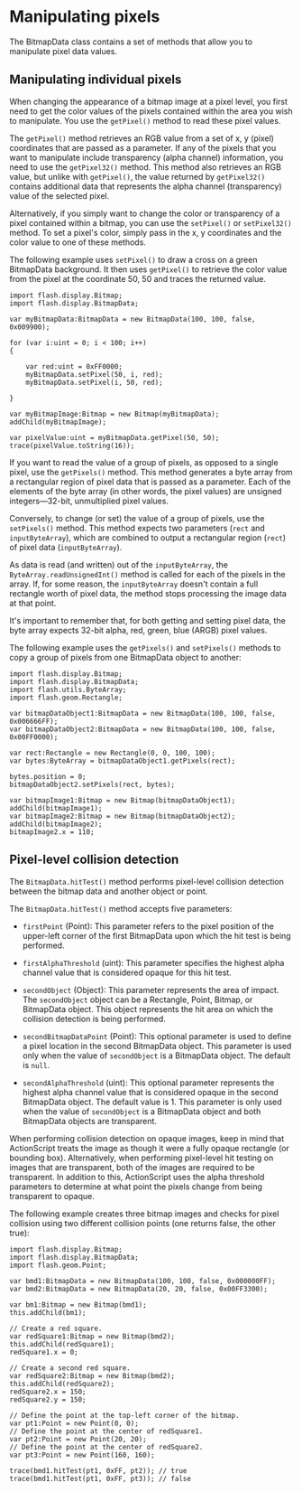 # Manipulating pixels

The BitmapData class contains a set of methods that allow you to manipulate
pixel data values.

## Manipulating individual pixels

When changing the appearance of a bitmap image at a pixel level, you first need
to get the color values of the pixels contained within the area you wish to
manipulate. You use the `getPixel()` method to read these pixel values.

The `getPixel()` method retrieves an RGB value from a set of x, y (pixel)
coordinates that are passed as a parameter. If any of the pixels that you want
to manipulate include transparency (alpha channel) information, you need to use
the `getPixel32()` method. This method also retrieves an RGB value, but unlike
with `getPixel()`, the value returned by `getPixel32()` contains additional data
that represents the alpha channel (transparency) value of the selected pixel.

Alternatively, if you simply want to change the color or transparency of a pixel
contained within a bitmap, you can use the `setPixel()` or `setPixel32()`
method. To set a pixel's color, simply pass in the x, y coordinates and the
color value to one of these methods.

The following example uses `setPixel()` to draw a cross on a green BitmapData
background. It then uses `getPixel()` to retrieve the color value from the pixel
at the coordinate 50, 50 and traces the returned value.

```
import flash.display.Bitmap;
import flash.display.BitmapData;

var myBitmapData:BitmapData = new BitmapData(100, 100, false, 0x009900);

for (var i:uint = 0; i < 100; i++)
{
```

        var red:uint = 0xFF0000;
        myBitmapData.setPixel(50, i, red);
        myBitmapData.setPixel(i, 50, red);
```
}

var myBitmapImage:Bitmap = new Bitmap(myBitmapData);
addChild(myBitmapImage);

var pixelValue:uint = myBitmapData.getPixel(50, 50);
trace(pixelValue.toString(16));
```

If you want to read the value of a group of pixels, as opposed to a single
pixel, use the `getPixels()` method. This method generates a byte array from a
rectangular region of pixel data that is passed as a parameter. Each of the
elements of the byte array (in other words, the pixel values) are unsigned
integers—32-bit, unmultiplied pixel values.

Conversely, to change (or set) the value of a group of pixels, use the
`setPixels()` method. This method expects two parameters (`rect` and
`inputByteArray`), which are combined to output a rectangular region (`rect`) of
pixel data (`inputByteArray`).

As data is read (and written) out of the `inputByteArray`, the
`ByteArray.readUnsignedInt()` method is called for each of the pixels in the
array. If, for some reason, the `inputByteArray` doesn't contain a full
rectangle worth of pixel data, the method stops processing the image data at
that point.

It's important to remember that, for both getting and setting pixel data, the
byte array expects 32-bit alpha, red, green, blue (ARGB) pixel values.

The following example uses the `getPixels()` and `setPixels()` methods to copy a
group of pixels from one BitmapData object to another:

```
import flash.display.Bitmap;
import flash.display.BitmapData;
import flash.utils.ByteArray;
import flash.geom.Rectangle;

var bitmapDataObject1:BitmapData = new BitmapData(100, 100, false, 0x006666FF);
var bitmapDataObject2:BitmapData = new BitmapData(100, 100, false, 0x00FF0000);

var rect:Rectangle = new Rectangle(0, 0, 100, 100);
var bytes:ByteArray = bitmapDataObject1.getPixels(rect);

bytes.position = 0;
bitmapDataObject2.setPixels(rect, bytes);

var bitmapImage1:Bitmap = new Bitmap(bitmapDataObject1);
addChild(bitmapImage1);
var bitmapImage2:Bitmap = new Bitmap(bitmapDataObject2);
addChild(bitmapImage2);
bitmapImage2.x = 110;
```

## Pixel-level collision detection

The `BitmapData.hitTest()` method performs pixel-level collision detection
between the bitmap data and another object or point.

The `BitmapData.hitTest()` method accepts five parameters:

- `firstPoint` (Point): This parameter refers to the pixel position of the
  upper-left corner of the first BitmapData upon which the hit test is being
  performed.

- `firstAlphaThreshold` (uint): This parameter specifies the highest alpha
  channel value that is considered opaque for this hit test.

- `secondObject` (Object): This parameter represents the area of impact. The
  `secondObject` object can be a Rectangle, Point, Bitmap, or BitmapData object.
  This object represents the hit area on which the collision detection is being
  performed.

- `secondBitmapDataPoint` (Point): This optional parameter is used to define a
  pixel location in the second BitmapData object. This parameter is used only
  when the value of `secondObject` is a BitmapData object. The default is
  `null`.

- `secondAlphaThreshold` (uint): This optional parameter represents the highest
  alpha channel value that is considered opaque in the second BitmapData object.
  The default value is 1. This parameter is only used when the value of
  `secondObject` is a BitmapData object and both BitmapData objects are
  transparent.

When performing collision detection on opaque images, keep in mind that
ActionScript treats the image as though it were a fully opaque rectangle (or
bounding box). Alternatively, when performing pixel-level hit testing on images
that are transparent, both of the images are required to be transparent. In
addition to this, ActionScript uses the alpha threshold parameters to determine
at what point the pixels change from being transparent to opaque.

The following example creates three bitmap images and checks for pixel collision
using two different collision points (one returns false, the other true):

```
import flash.display.Bitmap;
import flash.display.BitmapData;
import flash.geom.Point;

var bmd1:BitmapData = new BitmapData(100, 100, false, 0x000000FF);
var bmd2:BitmapData = new BitmapData(20, 20, false, 0x00FF3300);

var bm1:Bitmap = new Bitmap(bmd1);
this.addChild(bm1);

// Create a red square.
var redSquare1:Bitmap = new Bitmap(bmd2);
this.addChild(redSquare1);
redSquare1.x = 0;

// Create a second red square.
var redSquare2:Bitmap = new Bitmap(bmd2);
this.addChild(redSquare2);
redSquare2.x = 150;
redSquare2.y = 150;

// Define the point at the top-left corner of the bitmap.
var pt1:Point = new Point(0, 0);
// Define the point at the center of redSquare1.
var pt2:Point = new Point(20, 20);
// Define the point at the center of redSquare2.
var pt3:Point = new Point(160, 160);

trace(bmd1.hitTest(pt1, 0xFF, pt2)); // true
trace(bmd1.hitTest(pt1, 0xFF, pt3)); // false
```
